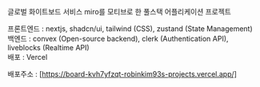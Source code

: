 글로벌 화이트보드 서비스 miro를 모티브로 한 풀스택 어플리케이션 프로젝트

프론트엔드 : nextjs, shadcn/ui, tailwind (CSS), zustand (State Management)
<br/>
백엔드 : convex (Open-source backend), clerk (Authentication API), liveblocks (Realtime API)
<br/>
배포 : Vercel

배포주소 : [https://board-kvh7yfzqt-robinkim93s-projects.vercel.app/]
